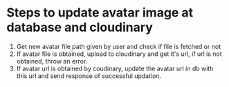# Steps to update avatar image at database and cloudinary



1. Get new avatar file path given by user and check if file is fetched or not
2. If avatar file is obtained, upload to cloudinary and get it's url, if url is not obtained, throw an error.
3. If avatar url is obtained by coudinary, update the avatar url in db with this url and send response of successful updation.
